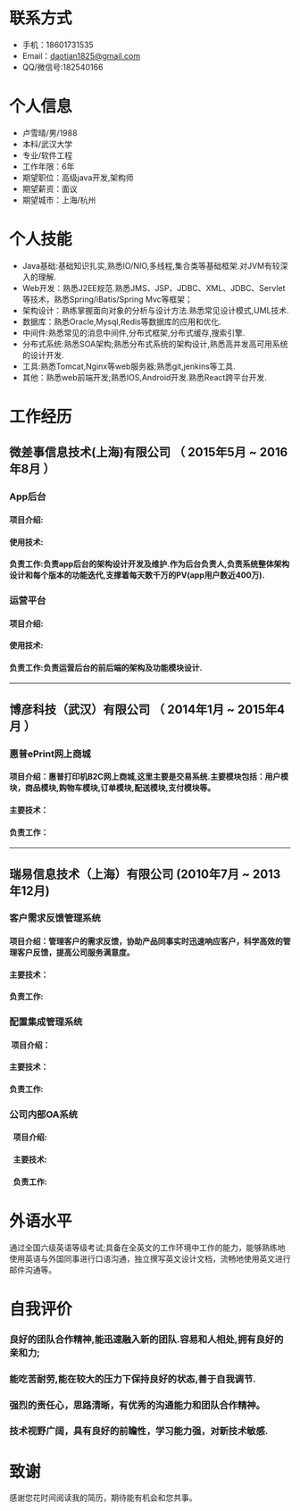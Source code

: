 
# 联系方式
- 手机：18601731535
- Email：daotian1825@gmail.com
- QQ/微信号:182540166

# 个人信息

 - 卢雪晴/男/1988 
 - 本科/武汉大学
 - 专业/软件工程 
 - 工作年限：6年
 - 期望职位：高级java开发,架构师
 - 期望薪资：面议
 - 期望城市：上海/杭州

# 个人技能

- Java基础:基础知识扎实,熟悉IO/NIO,多线程,集合类等基础框架.对JVM有较深入的理解.
- Web开发：熟悉J2EE规范.熟悉JMS、JSP、JDBC、XML、JDBC、Servlet等技术，熟悉Spring/iBatis/Spring Mvc等框架；
- 架构设计：熟练掌握面向对象的分析与设计方法.熟悉常见设计模式,UML技术.
- 数据库：熟悉Oracle,Mysql,Redis等数据库的应用和优化.
- 中间件:熟悉常见的消息中间件,分布式框架,分布式缓存,搜索引擎.
- 分布式系统:熟悉SOA架构;熟悉分布式系统的架构设计,熟悉高并发高可用系统的设计开发.
- 工具:熟悉Tomcat,Nginx等web服务器;熟悉git,jenkins等工具.
- 其他：熟悉web前端开发;熟悉IOS,Android开发.熟悉React跨平台开发.

# 工作经历

## 微差事信息技术(上海)有限公司 （ 2015年5月 ~ 2016年8月 ）

### App后台
#### 项目介绍:
#### 使用技术:
#### 负责工作:负责app后台的架构设计开发及维护.作为后台负责人,负责系统整体架构设计和每个版本的功能迭代,支撑着每天数千万的PV(app用户数近400万).

### 运营平台 
####  项目介绍:
####  使用技术:
####  负责工作:负责运营后台的前后端的架构及功能模块设计.

--------
## 博彦科技（武汉）有限公司 （ 2014年1月 ~ 2015年4月 ）

### 惠普ePrint网上商城
####  项目介绍：惠普打印机B2C网上商城,这里主要是交易系统.主要模块包括：用户模块，商品模块,购物车模块,订单模块,配送模块,支付模块等。
####  主要技术：
####  负责工作：

--------
## 瑞易信息技术（上海）有限公司 (2010年7月 ~ 2013年12月)

### 客户需求反馈管理系统
####  项目介绍：管理客户的需求反馈，协助产品同事实时迅速响应客户，科学高效的管理客户反馈，提高公司服务满意度。
####  主要技术：
####  负责工作:
  
### 配置集成管理系统
####  项目介绍：
####  主要技术：
####  负责工作:

### 公司内部OA系统
####   项目介绍:
####   主要技术:
####   负责工作:

# 外语水平
通过全国六级英语等级考试;具备在全英文的工作环境中工作的能力，能够熟练地使用英语与外国同事进行口语沟通，独立撰写英文设计文档，流畅地使用英文进行邮件沟通等。

# 自我评价
### 良好的团队合作精神,能迅速融入新的团队.容易和人相处,拥有良好的亲和力;
### 能吃苦耐劳,能在较大的压力下保持良好的状态,善于自我调节.
### 强烈的责任心，思路清晰，有优秀的沟通能力和团队合作精神。
### 技术视野广阔，具有良好的前瞻性，学习能力强，对新技术敏感.



# 致谢
感谢您花时间阅读我的简历，期待能有机会和您共事。
